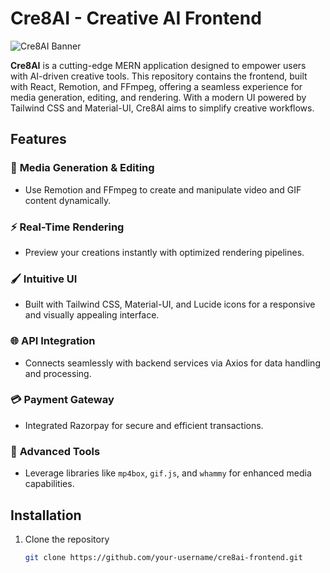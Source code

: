 # Cre8AI - Creative AI Frontend

![Cre8AI Banner](https://via.placeholder.com/800x200.png?text=Cre8AI+Banner) <!-- Replace with your actual banner URL -->

**Cre8AI** is a cutting-edge MERN application designed to empower users with AI-driven creative tools. This repository contains the frontend, built with React, Remotion, and FFmpeg, offering a seamless experience for media generation, editing, and rendering. With a modern UI powered by Tailwind CSS and Material-UI, Cre8AI aims to simplify creative workflows.

## Features

### 🎥 **Media Generation & Editing**
- Use Remotion and FFmpeg to create and manipulate video and GIF content dynamically.

### ⚡ **Real-Time Rendering**
- Preview your creations instantly with optimized rendering pipelines.

### 🖌️ **Intuitive UI**
- Built with Tailwind CSS, Material-UI, and Lucide icons for a responsive and visually appealing interface.

### 🌐 **API Integration**
- Connects seamlessly with backend services via Axios for data handling and processing.

### 💳 **Payment Gateway**
- Integrated Razorpay for secure and efficient transactions.

### 🔧 **Advanced Tools**
- Leverage libraries like `mp4box`, `gif.js`, and `whammy` for enhanced media capabilities.

## Installation

1. Clone the repository
    ```bash
    git clone https://github.com/your-username/cre8ai-frontend.git
